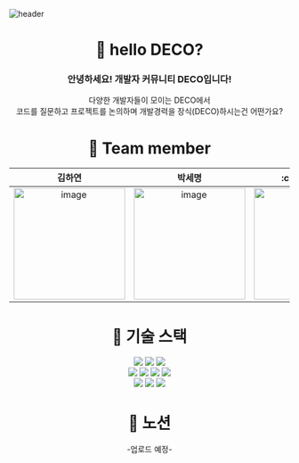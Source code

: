 ![header](https://capsule-render.vercel.app/api?type=Waving&color=4263eb&height=300&section=header&text=DECO&fontSize=90&fontAlignY=40&fontColor=edf2ff&desc=Developer%20Community&descSize=30&descAlignY=60)

<div align="center">

# :wave: hello DECO?
### 안녕하세요! 개발자 커뮤니티 DECO입니다!
<div>
다양한 개발자들이 모이는 DECO에서
</div>

<div>
 코드를 질문하고 프로젝트를 논의하며 개발경력을 장식(DECO)하시는건 어떤가요?
</div>



# :sparkling_heart: Team member
<table>
<thead>
<tr>
<th>김하연</th>
<th>박세명</th>
<th>:crown:이동경</th>
<th>이예솔</th>
<th>홍자영</th>
</tr>
</thead>
<tbody>
<tr>
<td align="center"><img width="200" height="200" src="https://cdn.discordapp.com/attachments/1045522121016758313/1083005630668865566/2023-03-08_9.37.39.png" alt="image"><div><strong></strong></div></td>
<td align="center"><img width="200" height="200" src="https://cdn.discordapp.com/attachments/1045522121016758313/1083005205148336168/b6ecb352eab04852.png" alt="image"><div><strong></strong></div></td>
<td align="center"><img width="200" height="200" src="https://cdn.discordapp.com/attachments/1045522121016758313/1083575310630539304/jeneralRam.jpg" alt="image"><div><strong></strong></div></td>
<td align="center"><img width="200" height="200" src="https://cdn.discordapp.com/attachments/1045522121016758313/1083004811588403281/image.png" alt="image"><div><strong></strong></div></td>
<td align="center"><img width="200" height="200" src="https://cdn.discordapp.com/attachments/1045522121016758313/1083005559978070126/AREmoji_20230308_190408.jpg" alt="image"><div><strong></strong></div></td>


</tr>
</tbody>
</table>

# 🔧 기술 스택
<div>
<img src="https://img.shields.io/badge/HTML5-E34F26?style=flat-square&logo=HTML5&logoColor=black"/>
<img src="https://img.shields.io/badge/JavaScript-F7DF1E?style=flat-square&logo=JavaScript&logoColor=black"/>
<img src="https://img.shields.io/badge/CSS Modules-000000?style=flat-square&logo=CSS Modules&logoColor=white"/>

</div>

<div>
<img src="https://img.shields.io/badge/React-61DAFB?style=flat-square&logo=React&logoColor=black"/>
<img src="https://img.shields.io/badge/React Router-CA4245?style=flat-square&logo=React Router&logoColor=white"/>
<img src="https://img.shields.io/badge/Axios-5A29E4?style=flat-square&logo=Axios&logoColor=white"/>
<img src="https://img.shields.io/badge/recoil-228be6?style=flat-square&logo=recoil&logoColor=white"/>
</div>
<img src="https://img.shields.io/badge/Firebase-FFCA28?style=flat-square&logo=Firebase&logoColor=black"/>
<img src="https://img.shields.io/badge/Vite-646CFF?style=flat-square&logo=Vite&logoColor=white"/>
<img src="https://img.shields.io/badge/Visual Studio Code-007ACC?style=flat-square&logo=Visual Studio Code&logoColor=white"/>
<div>

</div>

# 📓 노션

-업로드 예정-


</div>

